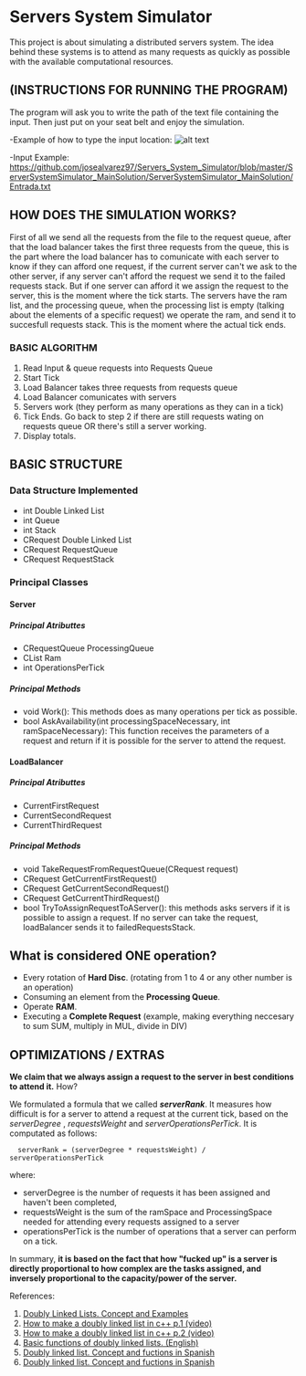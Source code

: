 # Servers System Simulator
This project is about simulating a distributed servers system. The idea behind these systems is to attend as many requests as quickly as possible with the available computational resources.

## (INSTRUCTIONS FOR RUNNING THE PROGRAM)
The program will ask you to write the path of the text file containing the input. Then just put on your seat belt and enjoy the simulation.

-Example of how to type the input location:
![alt text](https://github.com/josealvarez97/Servers_System_Simulator/blob/master/Sketch/Entrada.PNG)

-Input Example: https://github.com/josealvarez97/Servers_System_Simulator/blob/master/ServerSystemSimulator_MainSolution/ServerSystemSimulator_MainSolution/Entrada.txt

## HOW DOES THE SIMULATION WORKS?
First of all we send all the requests from the file to the request queue, after that the load balancer takes the first three requests from the queue, this is the part where the load balancer has to comunicate with each server to know if they can afford one request, if the current server can't we ask to the other server, if any server can't afford the request we send it to the failed requests stack. But if one server can afford it we assign the request to the server, this is the moment where the tick starts. The servers have the ram list, and the processing queue, when the processing list is empty (talking about the elements of a specific request) we operate the ram, and send it to succesfull requests stack. This is the moment where the actual tick ends.

### BASIC ALGORITHM
1. Read Input & queue requests into Requests Queue
2. Start Tick
3. Load Balancer takes three requests from requests queue
4. Load Balancer comunicates with servers
5. Servers work (they perform as many operations as they can in a tick)
6. Tick Ends. Go back to step 2 if there are still requests wating on requests queue OR 
   there's still a server working.
7. Display totals.

## BASIC STRUCTURE
### Data Structure Implemented
- int Double Linked List
- int Queue
- int Stack
- CRequest Double Linked List
- CRequest RequestQueue
- CRequest RequestStack

### Principal Classes 
#### Server
##### Principal Atributtes
- CRequestQueue ProcessingQueue
- CList Ram
- int OperationsPerTick

##### Principal Methods
- void Work(): This methods does as many operations per tick as possible.
- bool AskAvailability(int processingSpaceNecessary, int ramSpaceNecessary): This function receives the parameters
  of a request and return if it is possible for the server to attend the request.

#### LoadBalancer
##### Principal Atributtes
- CurrentFirstRequest
- CurrentSecondRequest
- CurrentThirdRequest

##### Principal Methods
- void TakeRequestFromRequestQueue(CRequest request)
- CRequest GetCurrentFirstRequest()
- CRequest GetCurrentSecondRequest()
- CRequest GetCurrentThirdRequest()
- bool TryToAssignRequestToAServer(): this methods asks servers if it is possible
  to assign a request. If no server can take the request, loadBalancer sends it to
  failedRequestsStack.

## What is considered **ONE** operation?
- Every rotation of **Hard Disc**. (rotating from 1 to 4 or any other number is an operation)
- Consuming an element from the **Processing Queue**.
- Operate **RAM**.
- Executing a **Complete Request** (example, making everything neccesary to sum SUM, multiply in MUL, divide in DIV)

## OPTIMIZATIONS / EXTRAS

**We claim that we always assign a request to the server in best conditions to attend it.**
How?

We formulated a formula that we called ***serverRank***. It measures how difficult is for a server to attend a request at the current tick, based on the *serverDegree* , *requestsWeight* and *serverOperationsPerTick*. It is computated as follows:

      serverRank = (serverDegree * requestsWeight) / serverOperationsPerTick

where:
- serverDegree is the number of requests it has been assigned and haven't been completed,
- requestsWeight is the sum of the ramSpace and ProcessingSpace needed for attending every requests assigned to a server
- operationsPerTick is the number of operations that a server can perform on a tick.

In summary, **it is based on the fact that how "fucked up" is a server is directly proportional to how complex are the tasks assigned, and inversely proportional to the capacity/power of the server.**



References:

1. [Doubly Linked Lists. Concept and Examples](http://es.ccm.net/faq/2872-listas-doblemente-enlazadas)
2. [How to make a doubly linked list in c++ p.1 (video)](https://www.youtube.com/watch?v=YJRRpXYldVQ)
3. [How to make a doubly linked list in c++ p.2 (video)](https://www.youtube.com/watch?v=5s0x8bc9DvQ)
4. [Basic functions of doubly linked lists. (English)](https://www.tutorialspoint.com/data_structures_algorithms/doubly_linked_list_algorithm.htm)
5. [Doubly linked list. Concept and fuctions in Spanish](http://c.conclase.net/edd/?cap=005)
6. [Doubly linked list. Concept and fuctions in Spanish](http://c.conclase.net/edd/?cap=005)
